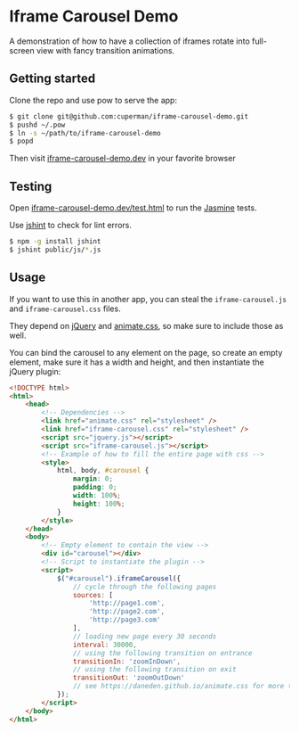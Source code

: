 # Iframe Carousel Demo

A demonstration of how to have a collection of iframes rotate into full-screen view with fancy transition animations.

## Getting started

Clone the repo and use pow to serve the app:

```bash
$ git clone git@github.com:cuperman/iframe-carousel-demo.git
$ pushd ~/.pow
$ ln -s ~/path/to/iframe-carousel-demo
$ popd
```

Then visit [iframe-carousel-demo.dev](http://iframe-carousel-demo.dev/) in your favorite browser

## Testing

Open [iframe-carousel-demo.dev/test.html](http://iframe-carousel-demo.dev/test.html) to run the [Jasmine](http://jasmine.github.io/) tests.

Use [jshint](http://jshint.com/) to check for lint errors.

```bash
$ npm -g install jshint
$ jshint public/js/*.js
```

## Usage

If you want to use this in another app, you can steal the `iframe-carousel.js` and `iframe-carousel.css` files.

They depend on [jQuery](https://jquery.com/) and [animate.css](https://daneden.github.io/animate.css/), so make sure to include those as well.

You can bind the carousel to any element on the page, so create an empty element, make sure it has a width and height, and then instantiate the jQuery plugin:

```html
<!DOCTYPE html>
<html>
	<head>
		<!-- Dependencies -->
		<link href="animate.css" rel="stylesheet" />
		<link href="iframe-carousel.css" rel="stylesheet" />
		<script src="jquery.js"></script>
		<script src="iframe-carousel.js"></script>
		<!-- Example of how to fill the entire page with css -->
		<style>
			html, body, #carousel {
				margin: 0;
				padding: 0;
				width: 100%;
				height: 100%;
			}
		</style>
	</head>
	<body>
		<!-- Empty element to contain the view -->
		<div id="carousel"></div>
		<!-- Script to instantiate the plugin -->
		<script>
			$("#carousel").iframeCarousel({
				// cycle through the following pages
				sources: [
					'http://page1.com',
					'http://page2.com',
					'http://page3.com'
				],
				// loading new page every 30 seconds
				interval: 30000,
				// using the following transition on entrance
				transitionIn: 'zoomInDown',
				// using the following transition on exit
				transitionOut: 'zoomOutDown'
				// see https://daneden.github.io/animate.css for more transition options
			});
		</script>
	</body>
</html>
```

